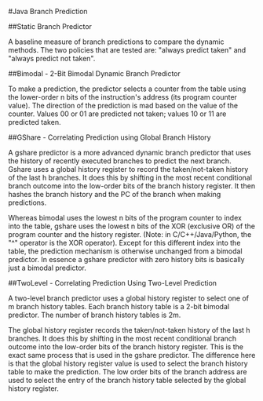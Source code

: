 #Java Branch Prediction

##Static Branch Predictor

A baseline measure of branch predictions to compare the dynamic methods. The two policies that are tested are: "always predict taken" and "always predict not taken".

##Bimodal - 2-Bit Bimodal Dynamic Branch Predictor

To make a prediction, the predictor selects a counter from the table using the lower-order n bits of the instruction's address (its program counter value). The direction of the prediction is mad based on the value of the counter. Values 00 or 01 are predicted not taken; values 10 or 11 are predicted taken.

##GShare - Correlating Prediction using Global Branch History

A gshare predictor is a more advanced dynamic branch predictor that uses the history of recently executed branches to predict the next branch. Gshare uses a global history register to record the taken/not-taken history of the last h branches. It does this by shifting in the most recent conditional branch outcome into the low-order bits of the branch history register. It then hashes the branch history and the PC of the branch when making predictions.

Whereas bimodal uses the lowest n bits of the program counter to index into the table, gshare uses the lowest n bits of the XOR (exclusive OR) of the program counter and the history register. (Note: in C/C++/Java/Python, the "^" operator is the XOR operator). Except for this different index into the table, the prediction mechanism is otherwise unchanged from a bimodal predictor. In essence a gshare predictor with zero history bits is basically just a bimodal predictor.

##TwoLevel - Correlating Prediction Using Two-Level Prediction

A two-level branch predictor uses a global history register to select one of m branch history tables. Each branch history table is a 2-bit bimodal predictor. The number of branch history tables is 2m.

The global history register records the taken/not-taken history of the last h branches. It does this by shifting in the most recent conditional branch outcome into the low-order bits of the branch history register. This is the exact same process that is used in the gshare predictor. The difference here is that the global history register value is used to select the branch history table to make the prediction. The low order bits of the branch address are used to select the entry of the branch history table selected by the global history register.